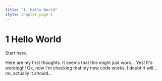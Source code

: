 ```yaml
---
title: "1. Hello World"
style: chapter page-1
---
```


# **1** Hello World

Start here.

Here are my first thoughts. It seems that this might just work...
Yes! It's working!!!
Ok, now I'm checking that my new code works. I doubt it will... no, actually it should...